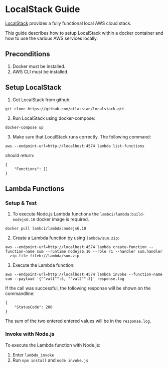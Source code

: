 # LocalStack Guide
[LocalStack](https://github.com/atlassian/localstack) provides a fully functional local AWS cloud stack.

This guide describes how to setup LocalStack within a docker container and how to use the various AWS services locally.

## Preconditions
1. Docker must be installed.
2. AWS CLI must be installed.

## Setup LocalStack
1. Get LocalStack from github:
```
git clone https://github.com/atlassian/localstack.git
```

2. Run LocalStack using docker-compose:
```
docker-compose up
```

3. Make sure that LocalStack runs correctly.
The following command:
```
aws --endpoint-url=http://localhost:4574 lambda list-functions 
```
should return:
```
{
    "Functions": []
}
```

## Lambda Functions
### Setup & Test
1. To execute Node.js Lambda functions the ``lambci/lambda:build-nodejs6.10`` docker image is required.
```
docker pull lambci/lambda:nodejs6.10
```

2. Create a Lambda function by using ``lambda/sum.zip``:
```
aws --endpoint-url=http://localhost:4574 lambda create-function --function-name sum --runtime nodejs6.10 --role r1 --handler sum.handler --zip-file fileb://lambda/sum.zip
```

3. Execute the Lambda function:
```
aws --endpoint-url=http://localhost:4574 lambda invoke --function-name sum --payload '{""val1"":5, ""val2"":3}' response.log
```
If the call was successful, the following response will be shown on the commandline:
```
{
    "StatusCode": 200
}
```
The sum of the two entered entered values will be in the ``response.log``.

### Invoke with Node.js
To execute the Lambda function with Node.js:
1. Enter ``lambda_invoke``
2. Run ``npm install`` and ``node invoke.js``
